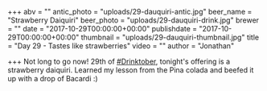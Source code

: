 +++
abv = ""
antic_photo = "uploads/29-dauquiri-antic.jpg"
beer_name = "Strawberry Daiquiri"
beer_photo = "uploads/29-dauquiri-drink.jpg"
brewer = ""
date = "2017-10-29T00:00:00+00:00"
publishdate = "2017-10-29T00:00:00+00:00"
thumbnail = "uploads/29-dauquiri-thumbnail.jpg"
title = "Day 29 - Tastes like strawberries"
video = ""
author = "Jonathan"

+++
Not long to go now! 29th of [#Drinktober](https://www.facebook.com/hashtag/drinktober?epa=HASHTAG), tonight's offering is a strawberry daiquiri. Learned my lesson from the Pina colada and beefed it up with a drop of Bacardi :)